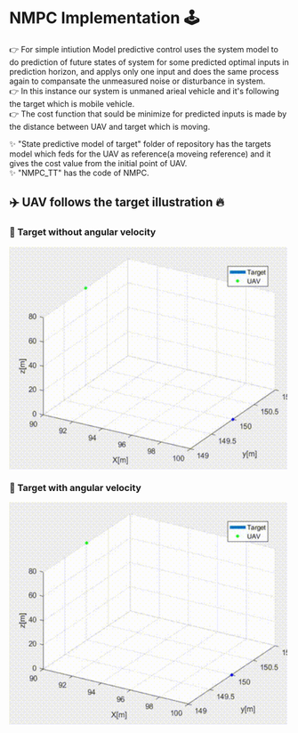 # NMPC Implementation 🕹️     

👉 For simple intiution Model predictive control uses the system model to do prediction of future states of system for some predicted optimal inputs in prediction horizon, and applys only one input and does the same process again to compansate the unmeasured noise or disturbance in system.      
👉 In this instance our system is unmaned arieal vehicle and it's following the target which is mobile vehicle.       
👉 The cost function that sould be minimize for predicted inputs is made by the distance between UAV and target which is moving.           

✨ "State predictive model of target" folder of repository has the targets model which feds for the UAV as reference(a moveing reference) and it gives the cost value from the initial point of UAV.      
✨ "NMPC_TT" has the code of NMPC.      

## ✈️ UAV follows the target illustration 🔥      

### 📌 Target without angular velocity        
<!--img height="40" width="40" src="https://github.com/devsonni/MPC-Implementation/blob/main/gif/Tracking1.gif"-->
<img align="middle" height="400" width="500" src="https://github.com/devsonni/MPC-Implementation/blob/main/gif/Tracking1.gif">           


### 📌 Target with angular velocity                       
<!--img height="40" width="40" src="https://github.com/devsonni/MPC-Implementation/blob/main/gif/Tracking5.gif"-->
<img align="left" height="400" width="500" src="https://github.com/devsonni/MPC-Implementation/blob/main/gif/Tracking5.gif"> 

